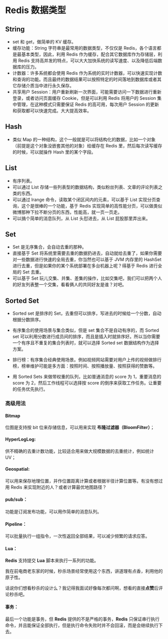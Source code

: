 # Redis 数据类型

## String

- set 和 get，做简单的 KV 缓存。
- 缓存功能：String 字符串是最常用的数据类型，不仅仅是 Redis，各个语言都是最基本类型，因此，利用 Redis 作为缓存，配合其它数据库作为存储层，利用 Redis 支持高并发的特点，可以大大加快系统的读写速度、以及降低后端数据库的压力。
- 计数器：许多系统都会使用 Redis 作为系统的实时计数器，可以快速实现计数和查询的功能。而且最终的数据结果可以按照特定的时间落地到数据库或者其它存储介质当中进行永久保存。
- 共享用户 Session：用户重新刷新一次界面，可能需要访问一下数据进行重新登录，或者访问页面缓存 Cookie，但是可以利用 Redis 将用户的 Session 集中管理，在这种模式只需要保证 Redis 的高可用，每次用户 Session 的更新和获取都可以快速完成。大大提高效率。

## Hash

- 类似 Map 的一种结构，这个一般就是可以将结构化的数据，比如一个对象（前提是这个对象没嵌套其他的对象）给缓存在 Redis 里，然后每次读写缓存的时候，可以就操作 Hash 里的某个字段。

## List

- 有序列表。
- 可以通过 List 存储一些列表型的数据结构，类似粉丝列表、文章的评论列表之类的东西。
- 可以通过 lrange 命令，读取某个闭区间内的元素，可以基于 List 实现分页查询，这个是很棒的一个功能，基于 Redis 实现简单的高性能分页，可以做类似微博那种下拉不断分页的东西，性能高，就一页一页走。
- 可以搞个简单的消息队列，从 List 头怼进去，从 List 屁股那里弄出来。

## Set

- Set 是无序集合，会自动去重的那种。
- 直接基于 Set 将系统里需要去重的数据扔进去，自动就给去重了，如果你需要对一些数据进行快速的全局去重，你当然也可以基于 JVM 内存里的 HashSet 进行去重，但是如果你的某个系统部署在多台机器上呢？得基于 Redis 进行全局的 Set 去重。
- 可以基于 Set 玩儿交集、并集、差集的操作，比如交集吧，我们可以把两个人的好友列表整一个交集，看看俩人的共同好友是谁？对吧。

## Sorted Set

- Sorted set 是排序的 Set，去重但可以排序，写进去的时候给一个分数，自动根据分数排序。
- 有序集合的使用场景与集合类似，但是 set 集合不是自动有序的，而 Sorted set 可以利用分数进行成员间的排序，而且是插入时就排序好。所以当你需要一个有序且不重复的集合列表时，就可以选择 Sorted set 数据结构作为选择方案。

- 排行榜：有序集合经典使用场景。例如视频网站需要对用户上传的视频做排行榜，榜单维护可能是多方面：按照时间、按照播放量、按照获得的赞数等。
- 用 Sorted Sets 来做带权重的队列，比如普通消息的 score 为 1，重要消息的 score 为 2，然后工作线程可以选择按 score 的倒序来获取工作任务。让重要的任务优先执行。

### 高级用法

#### **Bitmap**

位图是支持按 bit 位来存储信息，可以用来实现 **布隆过滤器（BloomFilter）**；

#### **HyperLogLog:**

供不精确的去重计数功能，比较适合用来做大规模数据的去重统计，例如统计 UV；

#### **Geospatial:**

可以用来保存地理位置，并作位置距离计算或者根据半径计算位置等。有没有想过用 Redis 来实现附近的人？或者计算最优地图路径？

#### **pub/sub：**

功能是订阅发布功能，可以用作简单的消息队列。

#### **Pipeline：**

可以批量执行一组指令，一次性返回全部结果，可以减少频繁的请求应答。

#### **Lua：**

**Redis** 支持提交 **Lua** 脚本来执行一系列的功能。

我在前电商老东家的时候，秒杀场景经常使用这个东西，讲道理有点香，利用他的原子性。

话说你们想看秒杀的设计么？我记得我面试好像每次都问啊，想看的直接**点赞**后评论秒杀吧。

#### **事务：**

最后一个功能是事务，但 **Redis** 提供的不是严格的事务，**Redis** 只保证串行执行命令，并且能保证全部执行，但是执行命令失败时并不会回滚，而是会继续执行下去。
